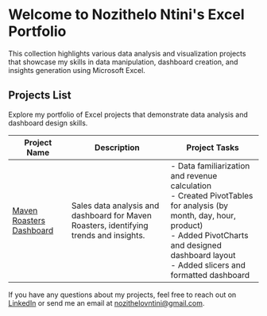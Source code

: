 # Welcome to Nozithelo Ntini's Excel Portfolio
This collection highlights various data analysis and visualization projects that showcase my skills in data manipulation, dashboard creation, and insights generation using Microsoft Excel.

## Projects List
Explore my portfolio of Excel projects that demonstrate data analysis and dashboard design skills.


| Project Name                  | Description                              | Project Tasks                                      |
|-------------------------------|------------------------------------------|----------------------------------------------------|
| [Maven Roasters Dashboard]([./Maven-Roasters](https://github.com/NozitheloNtini/Excel-Portfolio/blob/main/Maven%20Roasters%20Coffee%20Shop%20Sales.xlsx)) | Sales data analysis and dashboard for Maven Roasters, identifying trends and insights. | - Data familiarization and revenue calculation<br>- Created PivotTables for analysis (by month, day, hour, product)<br>- Added PivotCharts and designed dashboard layout<br>- Added slicers and formatted dashboard |

If you have any questions about my projects, feel free to reach out on [LinkedIn](https://www.linkedin.com/in/nozithelontini/) or send me an email at [nozithelovntini@gmail.com](mailto:nozithelovntini@gmail.com).
